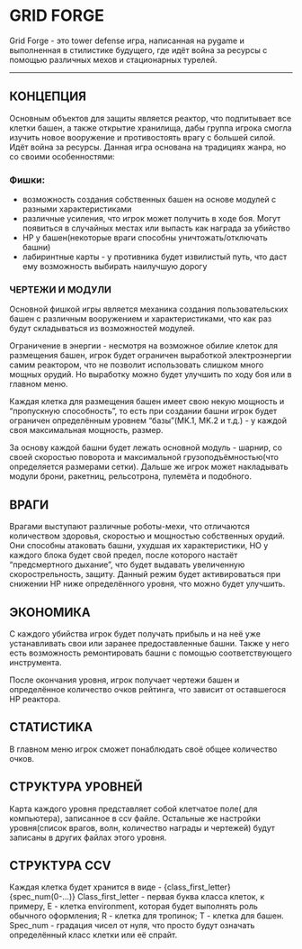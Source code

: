 # GRID FORGE

Grid Forge - это tower defense игра, написанная на pygame и выполненная в стилистике будущего, где идёт война за ресурсы с помощью различных мехов и стационарных турелей.

***
## КОНЦЕПЦИЯ

Основным объектов для защиты является реактор, что подпитывает все клетки башен, а также открытие хранилища, дабы группа игрока смогла изучить новое вооружение и противостоять врагу с большей силой. Идёт война за ресурсы.
Данная игра основана на традициях жанра, но со своими особенностями: 

### Фишки:
- возможность создания собственных башен на основе модулей с разными характеристиками
- различные усиления, что игрок может получить в ходе боя. Могут появиться в случайных местах или выпасть как награда за убийство
- HP у башен(некоторые враги способны уничтожать/отключать башни)
- лабиринтные карты - у противника будет извилистый путь, что даст ему возможность выбирать наилучшую дорогу

### ЧЕРТЕЖИ И МОДУЛИ

Основной фишкой игры является механика создания пользовательских башен с различным вооружением и характеристиками, что как раз будут складываться из возможностей модулей.

Ограничение в энергии - несмотря на возможное обилие клеток для размещения башен, игрок будет ограничен выработкой электроэнергии самим реактором, что не позволит использовать слишком много мощных орудий. Но выработку можно будет улучшить по ходу боя или в главном меню.

Каждая клетка для размещения башен имеет свою некую мощность и “пропускную способность”, то есть при создании башни игрок будет ограничен определённым уровнем “базы”(MK.1, MK.2 и т.д.) - у каждой своя максимальная мощность, размер.

За основу каждой башни будет лежать основной модуль - шарнир, со своей скоростью поворота и максимальной грузоподъёмностью(что определяется размерами сетки). Дальше же игрок может накладывать модули брони, ракетниц, рельсотрона, пулемёта и подобного.

## ВРАГИ 

Врагами выступают различные роботы-мехи, что отличаются количеством здоровья, скоростью и мощностью собственных орудий. Они способны атаковать башни, ухудшая их характеристики, НО у каждого блока будет свой предел, после которого настаёт “предсмертного дыхание”, что будет выдавать увеличенную скорострельность, защиту. Данный режим будет активироваться при снижении НР ниже определённого уровня, что можно будет улучшить.

## ЭКОНОМИКА

С каждого убийства игрок будет получать прибыль и на неё уже устанавливать свои или заранее предоставленные башни. Также у него есть возможность ремонтировать башни с помощью соответствующего инструмента.

После окончания уровня, игрок получает чертежи башен и определённое количество очков рейтинга, что зависит от оставшегося НР реактора. 

## СТАТИСТИКА

В главном меню игрок сможет понаблюдать своё общее количество очков.

## СТРУКТУРА УРОВНЕЙ

Карта каждого уровня представляет собой клетчатое поле( для компьютера), записанное в ccv файле. Остальные же настройки уровня(список врагов, волн, количество награды и чертежей) будут записаны в других файлах этого уровня.
## СТРУКТУРА CCV

Каждая клетка будет хранится в виде - {class_first_letter}{spec_num(0-...)}
Class_first_letter - первая буква класса клеток, к примеру, E - клетка environment, которая будет выполнять роль обычного оформления; R - клетка для тропинок; T - клетка для башен.
Spec_num - градация чисел от нуля, что просто будут означать определённый класс клетки или её спрайт.
